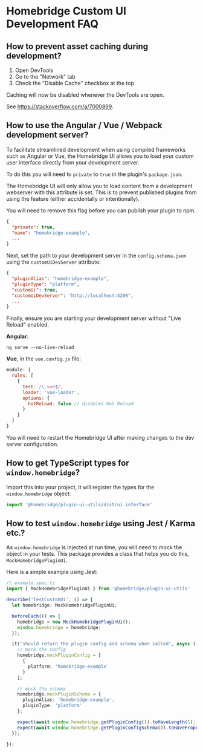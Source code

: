 # Homebridge Custom UI Development FAQ

## How to prevent asset caching during development?

1. Open DevTools
2. Go to the "Network" tab
3. Check the "Disable Cache" checkbox at the top

Caching will now be disabled whenever the DevTools are open.

See https://stackoverflow.com/a/7000899.

## How to use the Angular / Vue / Webpack development server?

To facilitate streamlined development when using compiled frameworks such as Angular or Vue, the Homebridge UI allows you to load your custom user interface directly from your development server.

To do this you will need to `private` to `true` in the plugin's `package.json`.

The Homebridge UI will only allow you to load content from a development webserver with this attribute is set. This is to prevent published plugins from using the feature (either accidentally or intentionally).

You will need to remove this flag before you can publish your plugin to npm.

```json
{
  "private": true,
  "name": "homebridge-example",
  ...
}
```

Next, set the path to your development server in the `config.schema.json` using the `customUiDevServer` attribute:

```json
{
  "pluginAlias": "homebridge-example",
  "pluginType": "platform",
  "customUi": true,
  "customUiDevServer": "http://localhost:4200",
  ...
}
```

Finally, ensure you are starting your development server without "Live Reload" enabled.

**Angular**:

```
ng serve --no-live-reload
```

**Vue**, in the `vue.config.js` file:

```js
module: {
  rules: [
    {
      test: /\.vue$/,
      loader: 'vue-loader',
      options: {
        hotReload: false // disables Hot Reload
      }
    }
  ]
}
```

You will need to restart the Homebridge UI after making changes to the dev server configuration.

## How to get TypeScript types for `window.homebridge`?

Import this into your project, it will register the types for the `window.homebridge` object:

```ts
import '@homebridge/plugin-ui-utils/dist/ui.interface'
```

## How to test `window.homebridge` using Jest / Karma etc.?

As `window.homebridge` is injected at run time, you will need to mock the object in your tests. This package provides a class that helps you do this, `MockHomebridgePluginUi`.

Here is a simple example using Jest:

```ts
// example.spec.ts
import { MockHomebridgePluginUi } from '@homebridge/plugin-ui-utils'

describe('TestCustomUi', () => {
  let homebridge: MockHomebridgePluginUi;

  beforeEach(() => {
    homebridge = new MockHomebridgePluginUi();
    window.homebridge = homebridge;
  });

  it('should return the plugin config and schema when called', async () => {
    // mock the config
    homebridge.mockPluginConfig = [
      {
        platform: 'homebridge-example'
      }
    ];

    // mock the schema
    homebridge.mockPluginSchema = {
      pluginAlias: 'homebridge-example',
      pluginType: 'platform'
    };

    expect(await window.homebridge.getPluginConfig()).toHaveLength(1);
    expect(await window.homebridge.getPluginConfigSchema()).toHaveProperty('pluginAlias');
  });

});
```

